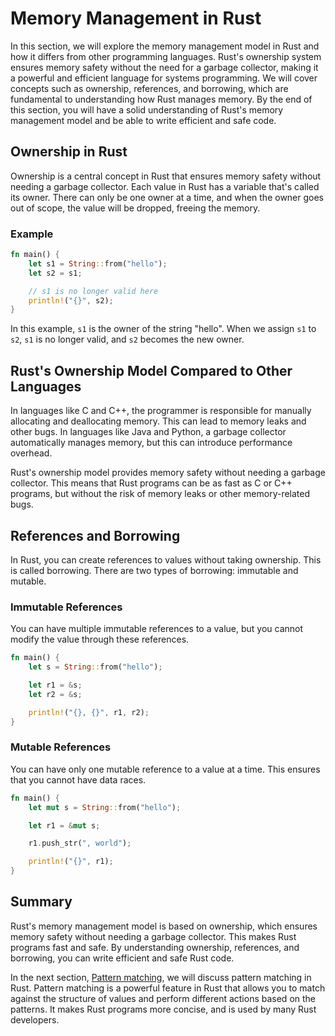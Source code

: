 # Memory Management in Rust

In this section, we will explore the memory management model in Rust and how it differs from other programming languages. Rust's ownership system ensures memory safety without the need for a garbage collector, making it a powerful and efficient language for systems programming. We will cover concepts such as ownership, references, and borrowing, which are fundamental to understanding how Rust manages memory. By the end of this section, you will have a solid understanding of Rust's memory management model and be able to write efficient and safe code.

## Ownership in Rust

Ownership is a central concept in Rust that ensures memory safety without needing a garbage collector. Each value in Rust has a variable that's called its owner. There can only be one owner at a time, and when the owner goes out of scope, the value will be dropped, freeing the memory.

### Example

```rust
fn main() {
    let s1 = String::from("hello");
    let s2 = s1;

    // s1 is no longer valid here
    println!("{}", s2);
}
```

In this example, `s1` is the owner of the string "hello". When we assign `s1` to `s2`, `s1` is no longer valid, and `s2` becomes the new owner.

## Rust's Ownership Model Compared to Other Languages

In languages like C and C++, the programmer is responsible for manually allocating and deallocating memory. This can lead to memory leaks and other bugs. In languages like Java and Python, a garbage collector automatically manages memory, but this can introduce performance overhead.

Rust's ownership model provides memory safety without needing a garbage collector. This means that Rust programs can be as fast as C or C++ programs, but without the risk of memory leaks or other memory-related bugs.

## References and Borrowing

In Rust, you can create references to values without taking ownership. This is called borrowing. There are two types of borrowing: immutable and mutable.

### Immutable References

You can have multiple immutable references to a value, but you cannot modify the value through these references.

```rust
fn main() {
    let s = String::from("hello");

    let r1 = &s;
    let r2 = &s;

    println!("{}, {}", r1, r2);
}
```

### Mutable References

You can have only one mutable reference to a value at a time. This ensures that you cannot have data races.

```rust
fn main() {
    let mut s = String::from("hello");

    let r1 = &mut s;

    r1.push_str(", world");

    println!("{}", r1);
}
```

## Summary

Rust's memory management model is based on ownership, which ensures memory safety without needing a garbage collector. This makes Rust programs fast and safe. By understanding ownership, references, and borrowing, you can write efficient and safe Rust code.

In the next section, [Pattern matching](./04-pattern-matching.md), we will discuss pattern matching in Rust. Pattern matching is a powerful feature in Rust that allows you to match against the structure of values and perform different actions based on the patterns. It makes Rust programs more concise, and is used by many Rust developers.